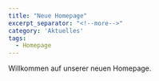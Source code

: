 ```yaml
---
title: "Neue Homepage"
excerpt_separator: "<!--more-->"
category: 'Aktuelles'
tags:
  - Homepage
---
```



Willkommen auf unserer neuen Homepage.


